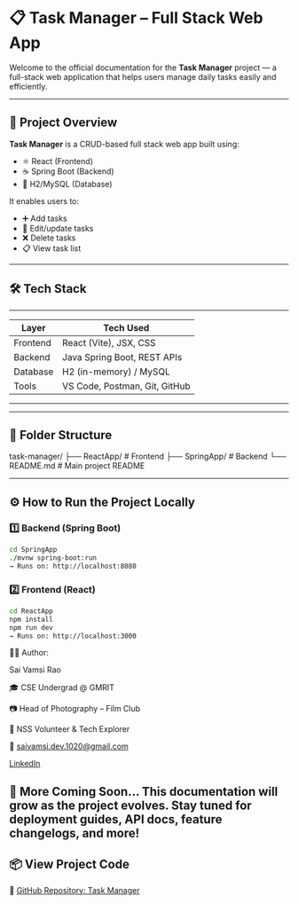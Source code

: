 # 📋 Task Manager – Full Stack Web App

Welcome to the official documentation for the **Task Manager** project — a full-stack web application that helps users manage daily tasks easily and efficiently.

---

## 🚀 Project Overview

**Task Manager** is a CRUD-based full stack web app built using:

- ⚛️ React (Frontend)
- ☕ Spring Boot (Backend)
- 💾 H2/MySQL (Database)

It enables users to:
- ➕ Add tasks
- 📝 Edit/update tasks
- ❌ Delete tasks
- 📋 View task list

---

## 🛠️ Tech Stack
------------------------------------------------
| Layer       | Tech Used                      |
|-------------|--------------------------------|
| Frontend    | React (Vite), JSX, CSS         |
| Backend     | Java Spring Boot, REST APIs    |
| Database    | H2 (in-memory) / MySQL         |
| Tools       | VS Code, Postman, Git, GitHub  |
------------------------------------------------

---

## 📁 Folder Structure

task-manager/
├── ReactApp/ # Frontend
├── SpringApp/ # Backend
└── README.md # Main project README


---

## ⚙️ How to Run the Project Locally

### 1️⃣ Backend (Spring Boot)
```bash
cd SpringApp
./mvnw spring-boot:run
→ Runs on: http://localhost:8080
```
### 2️⃣ Frontend (React)
```bash
cd ReactApp
npm install
npm run dev
→ Runs on: http://localhost:3000
```

👨‍💼 Author:

Sai Vamsi Rao

🎓 CSE Undergrad @ GMRIT

📷 Head of Photography – Film Club

🤝 NSS Volunteer & Tech Explorer

📧 saivamsi.dev.1020@gmail.com

[LinkedIn](https://www.linkedin.com/in/sai-vamsi-rao-1890b5375/)


🌟 More Coming Soon...
This documentation will grow as the project evolves.
Stay tuned for deployment guides, API docs, feature changelogs, and more!
---

## 📦 View Project Code

🔗 [GitHub Repository: Task Manager](https://github.com/saivamsi-dev/task-manager)

